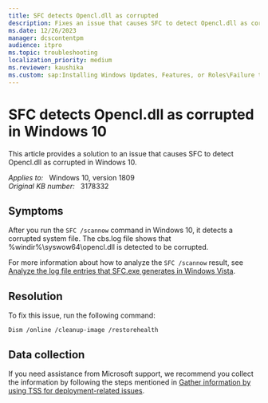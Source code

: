 ```yaml
---
title: SFC detects Opencl.dll as corrupted
description: Fixes an issue that causes SFC to detect Opencl.dll as corrupted in Windows 10.
ms.date: 12/26/2023
manager: dcscontentpm
audience: itpro
ms.topic: troubleshooting
localization_priority: medium
ms.reviewer: kaushika
ms.custom: sap:Installing Windows Updates, Features, or Roles\Failure to install Windows Updates, csstroubleshoot
---
```

# SFC detects Opencl.dll as corrupted in Windows 10

This article provides a solution to an issue that causes SFC to detect Opencl.dll as corrupted in Windows 10.

_Applies to:_ &nbsp; Windows 10, version 1809  
_Original KB number:_ &nbsp; 3178332

## Symptoms

After you run the `SFC /scannow` command in Windows 10, it detects a corrupted system file. The cbs.log file shows that %windir%\syswow64\opencl.dll is detected to be corrupted.

For more information about how to analyze the `SFC /scannow` result, see [Analyze the log file entries that SFC.exe generates in Windows Vista](analyze-sfc-program-log-file-entries.md).

## Resolution

To fix this issue, run the following command:

```console
Dism /online /cleanup-image /restorehealth
```

## Data collection

If you need assistance from Microsoft support, we recommend you collect the information by following the steps mentioned in [Gather information by using TSS for deployment-related issues](../windows-troubleshooters/gather-information-using-tss-deployment.md).
